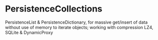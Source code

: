 # PersistenceCollections
PersistenceList &amp; PersistenceDictionary, for massive get/insert of data without use of memory to iterate objects; working with compression LZ4, SQLite &amp; DynamicProxy
